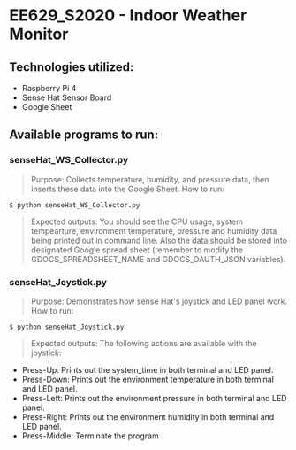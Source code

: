 # EE629_S2020 - Indoor Weather Monitor

## Technologies utilized:
* Raspberry Pi 4
* Sense Hat Sensor Board
* Google Sheet

## Available programs to run:

### senseHat_WS_Collector.py
> Purpose:
Collects temperature, humidity, and pressure data, then inserts these data into the Google Sheet.
> How to run:
```shell
$ python senseHat_WS_Collector.py
```
> Expected outputs:
You should see the CPU usage, system tempearture, environment temperature, pressure and humidity data being printed out in command line.
Also the data should be stored into designated Google spread sheet (remember to modify the GDOCS_SPREADSHEET_NAME and GDOCS_OAUTH_JSON variables).

### senseHat_Joystick.py
> Purpose:
Demonstrates how sense Hat's joystick and LED panel work.
> How to run:
```shell
$ python senseHat_Joystick.py
```
> Expected outputs: 
The following actions are available with the joystick: 
- Press-Up: Prints out the system_time in both terminal and LED panel.
- Press-Down: Prints out the environment temperature in both terminal and LED panel.
- Press-Left: Prints out the environment pressure in both terminal and LED panel.
- Press-Right: Prints out the environment humidity in both terminal and LED panel.
- Press-Middle: Terminate the program

